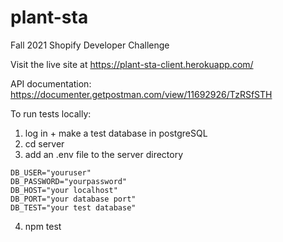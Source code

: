 # plant-sta
Fall 2021 Shopify Developer Challenge

Visit the live site at https://plant-sta-client.herokuapp.com/

API documentation: https://documenter.getpostman.com/view/11692926/TzRSfSTH

To run tests locally: 

1. log in + make a test database in postgreSQL
2. cd server
3. add an .env file to the server directory
```
DB_USER="youruser"
DB_PASSWORD="yourpassword"
DB_HOST="your localhost"
DB_PORT="your database port"
DB_TEST="your test database"
 ``` 
 4. npm test
